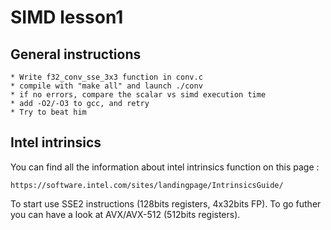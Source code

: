 # SIMD lesson1

## General instructions

    * Write f32_conv_sse_3x3 function in conv.c
    * compile with "make all" and launch ./conv
    * if no errors, compare the scalar vs simd execution time
    * add -O2/-O3 to gcc, and retry
    * Try to beat him

## Intel intrinsics

You can find all the information about intel intrinsics function on this page : 

    https://software.intel.com/sites/landingpage/IntrinsicsGuide/

To start use SSE2 instructions (128bits registers, 4x32bits FP).
To go futher you can have a look at AVX/AVX-512 (512bits registers).
